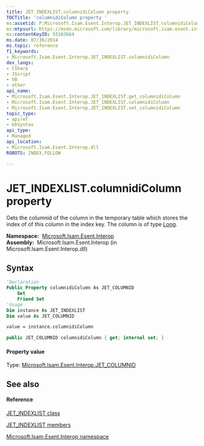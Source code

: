 ```yaml
---
title: JET_INDEXLIST.columnidiColumn property 
TOCTitle: 'columnidiColumn property '
ms:assetid: P:Microsoft.Isam.Esent.Interop.JET_INDEXLIST.columnidiColumn
ms:mtpsurl: https://msdn.microsoft.com/library/microsoft.isam.esent.interop.jet_indexlist.columnidicolumn(v=EXCHG.10)
ms:contentKeyID: 55103664
ms.date: 07/30/2014
ms.topic: reference
f1_keywords:
- Microsoft.Isam.Esent.Interop.JET_INDEXLIST.columnidiColumn
dev_langs:
- CSharp
- JScript
- VB
- other
api_name: 
- Microsoft.Isam.Esent.Interop.JET_INDEXLIST.get_columnidiColumn
- Microsoft.Isam.Esent.Interop.JET_INDEXLIST.columnidiColumn
- Microsoft.Isam.Esent.Interop.JET_INDEXLIST.set_columnidiColumn
topic_type: 
- apiref
- kbSyntax
api_type: 
- Managed
api_location: 
- Microsoft.Isam.Esent.Interop.dll
ROBOTS: INDEX,FOLLOW

---
```


# JET_INDEXLIST.columnidiColumn property

Gets the columnid of the column in the temporary table which stores the index of of this column in the index key. The column is of type [Long](hh577895\(v=exchg.10\).md).

**Namespace:**  [Microsoft.Isam.Esent.Interop](hh596136\(v=exchg.10\).md)  
**Assembly:**  Microsoft.Isam.Esent.Interop (in Microsoft.Isam.Esent.Interop.dll)

## Syntax

``` vb
'Declaration
Public Property columnidiColumn As JET_COLUMNID
    Get
    Friend Set
'Usage
Dim instance As JET_INDEXLIST
Dim value As JET_COLUMNID

value = instance.columnidiColumn
```

``` csharp
public JET_COLUMNID columnidiColumn { get; internal set; }
```

#### Property value

Type: [Microsoft.Isam.Esent.Interop.JET_COLUMNID](hh564510\(v=exchg.10\).md)  

## See also

#### Reference

[JET_INDEXLIST class](dn335123\(v=exchg.10\).md)

[JET_INDEXLIST members](dn335164\(v=exchg.10\).md)

[Microsoft.Isam.Esent.Interop namespace](hh596136\(v=exchg.10\).md)

